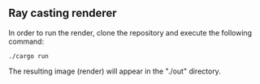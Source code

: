 ## Ray casting renderer

In order to run the render, clone the repository and execute the following command:
```
./cargo run
```

The resulting image (render) will appear in the "./out" directory.
